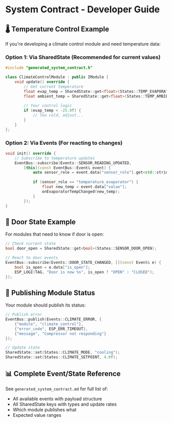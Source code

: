 # System Contract - Developer Guide

## 🌡️ Temperature Control Example

If you're developing a climate control module and need temperature data:

### Option 1: Via SharedState (Recommended for current values)
```cpp
#include "generated_system_contract.h"

class ClimateControlModule : public IModule {
    void update() override {
        // Get current temperature
        float evap_temp = SharedState::get<float>(States::TEMP_EVAPORATOR);
        float ambient_temp = SharedState::get<float>(States::TEMP_AMBIENT);
        
        // Your control logic
        if (evap_temp < -25.0f) {
            // Too cold, adjust...
        }
    }
};
```

### Option 2: Via Events (For reacting to changes)
```cpp
void init() override {
    // Subscribe to temperature updates
    EventBus::subscribe(Events::SENSOR_READING_UPDATED, 
        [this](const EventBus::Event& event) {
            auto sensor_role = event.data["sensor_role"].get<std::string>();
            
            if (sensor_role == "temperature_evaporator") {
                float new_temp = event.data["value"];
                onEvaporatorTempChanged(new_temp);
            }
        });
}
```

## 🚪 Door State Example

For modules that need to know if door is open:

```cpp
// Check current state
bool door_open = SharedState::get<bool>(States::SENSOR_DOOR_OPEN);

// React to door events
EventBus::subscribe(Events::DOOR_STATE_CHANGED, [](const Event& e) {
    bool is_open = e.data["is_open"];
    ESP_LOGI(TAG, "Door is now %s", is_open ? "OPEN" : "CLOSED");
});
```

## 🔧 Publishing Module Status

Your module should publish its status:

```cpp
// Publish error
EventBus::publish(Events::CLIMATE_ERROR, {
    {"module", "climate_control"},
    {"error_code", ESP_ERR_TIMEOUT},
    {"message", "Compressor not responding"}
});

// Update state
SharedState::set(States::CLIMATE_MODE, "cooling");
SharedState::set(States::CLIMATE_SETPOINT, 4.0f);
```

## 📊 Complete Event/State Reference

See `generated_system_contract.md` for full list of:
- All available events with payload structure
- All SharedState keys with types and update rates
- Which module publishes what
- Expected value ranges
